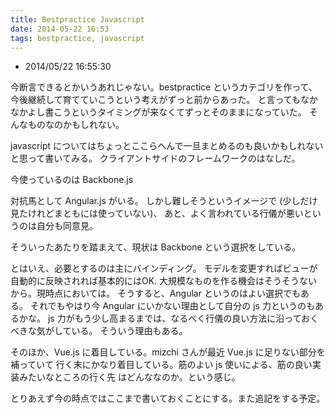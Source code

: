 ```yaml
---
title: Bestpractice Javascript
date: 2014-05-22 16:53
tags: bestpractice, javascript
---
```


- 2014/05/22 16:55:30

今断言できるとかいうあれじゃない。bestpractice というカテゴリを作って、
今後継続して育てていこうという考えがずっと前からあった。
と言ってもなかなかよし書こうというタイミングが来なくてずっとそのままになっていた。
そんなものなのかもしれない。

javascript についてはちょっとここらへんで一旦まとめるのも良いかもしれないと思って書いてみる。
クライアントサイドのフレームワークのはなしだ。

今使っているのは Backbone.js

対抗馬として Angular.js がいる。
しかし難しそうというイメージで (少しだけ見たけれどまともには使っていない)、
あと、よく言われている行儀が悪いというのは自分も同意見。

そういったあたりを踏まえて、現状は Backbone という選択をしている。

とはいえ、必要とするのは主にバインディング。
モデルを変更すればビューが自動的に反映されれば基本的にはOK.
大規模なものを作る機会はそうそうないから。現時点においては。
そうすると、Angular というのはよい選択でもある。
それでもやはり今 Angular にいかない理由として自分の js 力というのもあるかな。
js 力がもう少し高まるまでは、なるべく行儀の良い方法に沿っておくべきな気がしている。
そういう理由もある。

そのほか、Vue.js に着目している。mizchi さんが最近 Vue.js に足りない部分を補っていて
行く末にかなり着目している。筋のよい js 使いによる、筋の良い実装みたいなところの行く先
はどんななのか。という感じ。

とりあえず今の時点ではここまで書いておくことにする。また追記をする予定。

